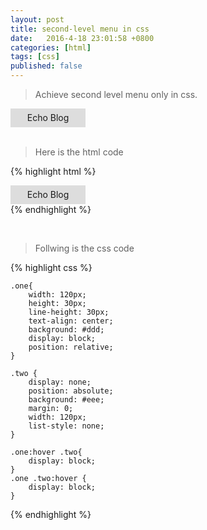 ```yaml
---
layout: post
title: second-level menu in css
date:   2016-4-18 23:01:58 +0800
categories: [html]
tags: [css]
published: false
---
```



> Achieve second level menu only in css.

<style>
.one{
	width: 120px;
	height: 30px;
	line-height: 30px;
	text-align: center;
	background: #ddd;
	display: block;
	position: relative;
}

.two {
	display: none;
	position: absolute;
	background: #eee;
	margin: 0;
	width: 120px;
	list-style: none;
}

.one:hover .two{
	display: block;
}
.one .two:hover {
	display: block;
}
</style>

<body>
	<div class="one">
		Echo Blog
		<ul class="two">
			<li><a href="{{ site.url }}/">Home</a></li>
			<li><a href="{{ site.utl }}/about/">About</a></li>
		</ul>
	</div>
</body>

<br/>

>  Here is the html code

{% highlight html %}
	<div class="one">
		Echo Blog
		<ul class="two">
			<li><a href="{{ site.url }}/">Home</a></li>
			<li><a href="{{ site.utl }}/about/">About</a></li>
		</ul>
	</div>
{% endhighlight %}

<br/>

>  Follwing is the css code

{% highlight css %}

	.one{
		width: 120px;
		height: 30px;
		line-height: 30px;
		text-align: center;
		background: #ddd;
		display: block;
		position: relative;
	}

	.two {
		display: none;
		position: absolute;
		background: #eee;
		margin: 0;
		width: 120px;
		list-style: none;
	}

	.one:hover .two{
		display: block;
	}
	.one .two:hover {
		display: block;
	}
{% endhighlight %}